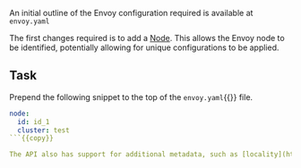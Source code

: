An initial outline of the Envoy configuration required is available at `envoy.yaml`

The first changes required is to add a [Node](https://www.envoyproxy.io/docs/envoy/latest/api-v2/api/v2/core/base.proto#core-node). This allows the Envoy node to be identified, potentially allowing for unique configurations to be applied. 

## Task

Prepend the following snippet to the top of the `envoy.yaml`{{}} file.

```yaml
node:
  id: id_1
  cluster: test
```{{copy}}

The API also has support for additional metadata, such as [locality](https://www.envoyproxy.io/docs/envoy/latest/api-v3/config/core/v3/base.proto.html#config-core-v3-locality) for providing region and zone-based information.